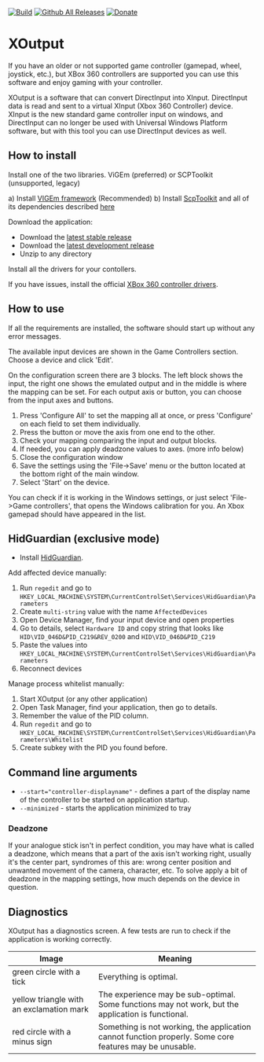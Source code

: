 [![Build](https://ci.appveyor.com/api/projects/status/github/csutorasa/XOutput?branch=master&svg=true)](https://ci.appveyor.com/project/csutorasa/xoutput/)
[![Github All Releases](https://img.shields.io/github/downloads/csutorasa/XOutput/total.svg)]()
[![Donate](https://img.shields.io/badge/Donate-PayPal-green.svg)](https://paypal.me/csutorasa)

# XOutput

If you have an older or not supported game controller (gamepad, wheel, joystick, etc.), but XBox 360 controllers are supported you can use this software and enjoy gaming with your controller.

XOutput is a software that can convert DirectInput into XInput. DirectInput data is read and sent to a virtual XInput (Xbox 360 Controller) device. XInput is the new standard game controller input on windows, and DirectInput can no longer be used with Universal Windows Platform software, but with this tool you can use DirectInput devices as well.

## How to install

Install one of the two libraries. ViGEm (preferred) or SCPToolkit (unsupported, legacy)

  a) Install [VIGEm framework](https://github.com/nefarius/ViGEm/wiki/Driver-Installation) (Recommended)
  b) Install [ScpToolkit](https://github.com/nefarius/ScpServer/releases/latest) and all of its dependencies described [here](https://github.com/nefarius/ScpToolkit/blob/master/README.md#installation-requirements)

Download the application:

* Download the [latest stable release](https://github.com/csutorasa/XOutput/releases/latest)
* Download the [latest development release](https://ci.appveyor.com/project/csutorasa/xoutput/build/artifacts)
* Unzip to any directory

Install all the drivers for your contollers.

If you have issues, install the official [XBox 360 controller drivers](https://www.microsoft.com/accessories/en-gb/d/xbox-360-controller-for-windows).

## How to use

If all the requirements are installed, the software should start up without any error messages.

The available input devices are shown in the Game Controllers section. Choose a  device and click 'Edit'.

On the configuration screen there are 3 blocks. The left block shows the input, the right one shows the emulated output and in the middle is where the mapping can be set. For each output axis or button, you can choose from the input axes and buttons.

1. Press 'Configure All' to set the mapping all at once, or press 'Configure' on each field to set them individually.
2. Press the button or move the axis from one end to the other.
3. Check your mapping comparing the input and output blocks.
4. If needed, you can apply deadzone values to axes. (more info below)
5. Close the configuration window
6. Save the settings using the 'File->Save' menu or the button located at the bottom right of the main window.
7. Select 'Start' on the device.

You can check if it is working in the Windows settings, or just select 'File->Game controllers', that opens the Windows calibration for you. An Xbox gamepad should have appeared in the list.

## HidGuardian (exclusive mode)

* Install [HidGuardian](https://docs.vigem.org/#!hidguardian-v1-installation.md).

Add affected device manually:

1. Run `regedit` and go to `HKEY_LOCAL_MACHINE\SYSTEM\CurrentControlSet\Services\HidGuardian\Parameters`
2. Create `multi-string` value with the name `AffectedDevices`
3. Open Device Manager, find your input device and open properties
4. Go to details, select `Hardware ID` and copy string that looks like `HID\VID_046D&PID_C219&REV_0200` and `HID\VID_046D&PID_C219`
5. Paste the values into `HKEY_LOCAL_MACHINE\SYSTEM\CurrentControlSet\Services\HidGuardian\Parameters`
6. Reconnect devices

Manage process whitelist manually:

1. Start XOutput (or any other application)
2. Open Task Manager, find your application, then go to details.
3. Remember the value of the PID column.
4. Run `regedit` and go to `HKEY_LOCAL_MACHINE\SYSTEM\CurrentControlSet\Services\HidGuardian\Parameters\Whitelist`
5. Create subkey with the PID you found before.

## Command line arguments

* `--start="controller-displayname"` - defines a part of the display name of the controller to be started on application startup.
* `--minimized` - starts the application minimized to tray

### Deadzone

If your analogue stick isn't in perfect condition, you may have what is called a deadzone, which means that a part of the axis isn't working right, usually it's the center part, syndromes of this are: wrong center position and unwanted movement of the camera, character, etc. To solve apply a bit of deadzone in the mapping settings, how much depends on the device in question.

## Diagnostics

XOutput has a diagnostics screen. A few tests are run to check if the application is working correctly.

| Image                                    | Meaning                                                                                                  |
| ---------------------------------------- | ------------------------------------------------------------------------------------------------------- |
| green circle with a tick                 | Everything is optimal.                                                                                  |
| yellow triangle with an exclamation mark | The experience may be sub-optimal. Some functions may not work, but the application is functional.  |
| red circle with a minus sign             | Something is not working, the application cannot function properly. Some core features may be unusable. |
